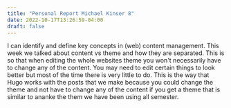 ```yaml
---
title: "Personal Report Michael Kinser 8"
date: 2022-10-17T13:26:59-04:00
draft: false
---
```


I can identify and define key concepts in (web) content management. This week we talked about content vs theme and how they are separated. This is so that when editing the whole websites theme you won't necessarily have to change any of the content. You may need to edit certain things to look better but most of the time there is very little to do. This is the way that Hugo works with the posts that we make because you could change the theme and not have to change any of the content if you get a theme that is similar to ananke the them we have been using all semester. 